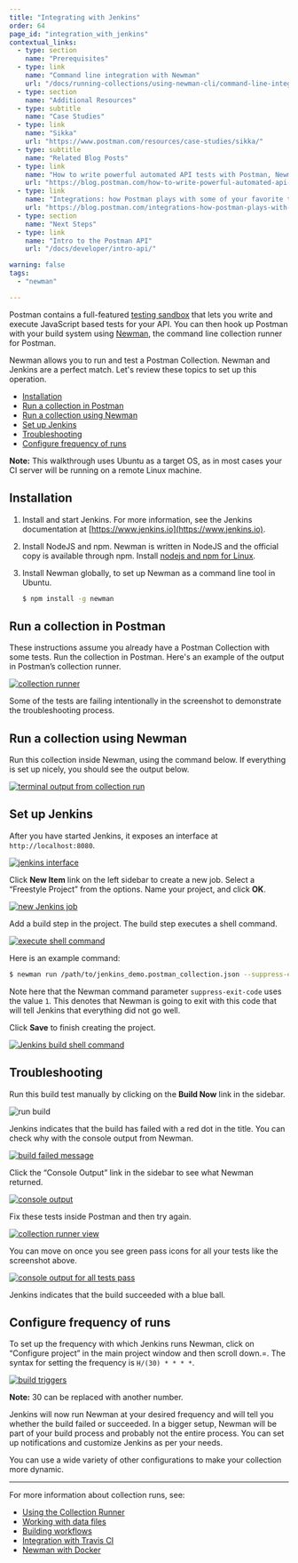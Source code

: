 ```yaml
---
title: "Integrating with Jenkins"
order: 64
page_id: "integration_with_jenkins"
contextual_links:
  - type: section
    name: "Prerequisites"
  - type: link
    name: "Command line integration with Newman"
    url: "/docs/running-collections/using-newman-cli/command-line-integration-with-newman/"
  - type: section
    name: "Additional Resources"
  - type: subtitle
    name: "Case Studies"
  - type: link
    name: "Sikka"
    url: "https://www.postman.com/resources/case-studies/sikka/"
  - type: subtitle
    name: "Related Blog Posts"
  - type: link
    name: "How to write powerful automated API tests with Postman, Newman and Jenkins"
    url: "https://blog.postman.com/how-to-write-powerful-automated-api-tests-with-postman-newman-and-jenkins/"
  - type: link
    name: "Integrations: how Postman plays with some of your favorite tools"
    url: "https://blog.postman.com/integrations-how-postman-plays-with-some-of-your-favorite-tools/"
  - type: section
    name: "Next Steps"
  - type: link
    name: "Intro to the Postman API"
    url: "/docs/developer/intro-api/"

warning: false
tags:
  - "newman"

---
```


Postman contains a full-featured [testing sandbox](/docs/writing-scripts/script-references/postman-sandbox-api-reference/) that lets you write and execute JavaScript based tests for your API. You can then hook up Postman with your build system using [Newman](/docs/running-collections/using-newman-cli/command-line-integration-with-newman/), the command line collection runner for Postman.

Newman allows you to run and test a Postman Collection. Newman and Jenkins are a perfect match. Let's review these topics to set up this operation.

* [Installation](#installation)
* [Run a collection in Postman](#run-a-collection-in-postman)
* [Run a collection using Newman](#run-a-collection-using-newman)
* [Set up Jenkins](#set-up-jenkins)
* [Troubleshooting](#troubleshooting)
* [Configure frequency of runs](#configure-frequency-of-runs)

**Note:** This walkthrough uses Ubuntu as a target OS, as in most cases your CI server will be running on a remote Linux machine.

## Installation

1. Install and start Jenkins. For more information, see the Jenkins documentation at [https://www.jenkins.io](https://www.jenkins.io).

1. Install NodeJS and npm. Newman is written in NodeJS and the official copy is available through npm. Install [nodejs and npm for Linux](https://docs.npmjs.com/downloading-and-installing-node-js-and-npm).

1. Install Newman globally, to set up Newman as a command line tool in Ubuntu.

    ```bash
    $ npm install -g newman
    ```

## Run a collection in Postman

These instructions assume you already have a Postman Collection with some tests. Run the collection in Postman. Here's an example of the output in Postman’s collection runner.

[![collection runner](https://assets.postman.com/postman-docs/integrating_with_jenkins_1.png)](https://assets.postman.com/postman-docs/integrating_with_jenkins_1.png)

Some of the tests are failing intentionally in the screenshot to demonstrate the troubleshooting process.

## Run a collection using Newman

Run this collection inside Newman, using the command below. If everything is set up nicely, you should see the output below.

[![terminal output from collection run](https://assets.postman.com/postman-docs/integrating_with_jenkins_2.png)](https://assets.postman.com/postman-docs/integrating_with_jenkins_2.png)

## Set up Jenkins

After you have started Jenkins, it exposes an interface at `http://localhost:8080`.

[![jenkins interface](https://assets.postman.com/postman-docs/integrating_with_jenkins_3.jpg)](https://assets.postman.com/postman-docs/integrating_with_jenkins_3.jpg)

Click **New Item** link on the left sidebar to create a new job. Select a “Freestyle Project” from the options. Name your project, and click **OK**.

[![new Jenkins job](https://assets.postman.com/postman-docs/integrating_with_jenkins_4.jpg)](https://assets.postman.com/postman-docs/integrating_with_jenkins_4.jpg)

Add a build step in the project. The build step executes a shell command.

[![execute shell command](https://assets.postman.com/postman-docs/integrating_with_jenkins_5.png)](https://assets.postman.com/postman-docs/integrating_with_jenkins_5.png)

Here is an example command:

```bash
$ newman run /path/to/jenkins_demo.postman_collection.json --suppress-exit-code 1
```

Note here that the Newman command parameter `suppress-exit-code` uses the value `1`. This denotes that Newman is going to exit with this code that will tell Jenkins that everything did not go well.

Click **Save** to finish creating the project.

[![Jenkins build shell command](https://assets.postman.com/postman-docs/integrating_with_jenkins_6.jpg)](https://assets.postman.com/postman-docs/integrating_with_jenkins_6.jpg)

## Troubleshooting

Run this build test manually by clicking on the **Build Now** link in the sidebar.

![run build](https://assets.postman.com/postman-docs/integrating_with_jenkins_build_now-2.jpg
)

Jenkins indicates that the build has failed with a red dot in the title. You can check why with the console output from Newman.

[![build failed message](https://assets.postman.com/postman-docs/integrating_with_jenkins_8.png)](https://assets.postman.com/postman-docs/integrating_with_jenkins_8.png)

Click the “Console Output” link in the sidebar to see what Newman returned.

[![console output](https://assets.postman.com/postman-docs/integrating_with_jenkins_9.png)](https://assets.postman.com/postman-docs/integrating_with_jenkins_9.png)

Fix these tests inside Postman and then try again.

[![collection runner view](https://assets.postman.com/postman-docs/integrating_with_jenkins_10.png)](https://assets.postman.com/postman-docs/integrating_with_jenkins_10.png)

You can move on once you see green pass icons for all your tests like the screenshot above.

[![console output for all tests pass](https://assets.postman.com/postman-docs/integrating_with_jenkins_11.png)](https://assets.postman.com/postman-docs/integrating_with_jenkins_11.png)

Jenkins indicates that the build succeeded with a blue ball.

## Configure frequency of runs

To set up the frequency with which Jenkins runs Newman, click on “Configure project” in the main project window and then scroll down.=. The syntax for setting the frequency is `H/(30) * * * *`.

[![build triggers](https://assets.postman.com/postman-docs/integrating_with_jenkins_12.png)](https://assets.postman.com/postman-docs/integrating_with_jenkins_12.png)

**Note:** 30 can be replaced with another number.

Jenkins will now run Newman at your desired frequency and will tell you whether the build failed or succeeded. In a bigger setup, Newman will be part of your build process and probably not the entire process. You can set up notifications and customize Jenkins as per your needs.

You can use a wide variety of other configurations to make your collection more dynamic.

---
For more information about collection runs, see:

* [Using the Collection Runner](/docs/running-collections/intro-to-collection-runs/)
* [Working with data files](/docs/running-collections/working-with-data-files/)
* [Building workflows](/docs/running-collections/building-workflows/)
* [Integration with Travis CI](/docs/running-collections/using-newman-cli/integration-with-travis/)
* [Newman with Docker](/docs/running-collections/using-newman-cli/newman-with-docker/)
